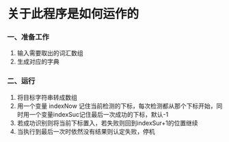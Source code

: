 # 关于此程序是如何运作的

### 一、准备工作
1. 输入需要取出的词汇数组
2. 生成对应的字典

### 二、运行
1. 将目标字符串转成数组
2. 用一个变量 indexNow 记住当前检测的下标，每次检测都从那个下标开始，同时用一个变量indexSuc记住最后一次成功的下标，默认-1
3. 若成功识别则将当前下标置入，若失败则回到indexSur+1的位置继续
4. 当执行到最后一次时依然没有结果则认定失败，停机